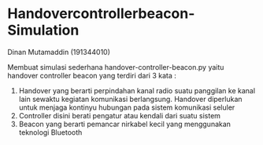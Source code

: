 # Handovercontrollerbeacon-Simulation

Dinan Mutamaddin (191344010)

Membuat simulasi sederhana handover-controller-beacon.py yaitu handover controller beacon yang terdiri dari 3 kata : 
1. Handover yang berarti perpindahan kanal radio suatu panggilan ke kanal lain sewaktu kegiatan komunikasi berlangsung. Handover diperlukan untuk menjaga kontinyu hubungan pada sistem komunikasi seluler
2. Controller disini berati pengatur atau kendali dari suatu sistem
3. Beacon yang berarti pemancar nirkabel kecil yang menggunakan teknologi Bluetooth
